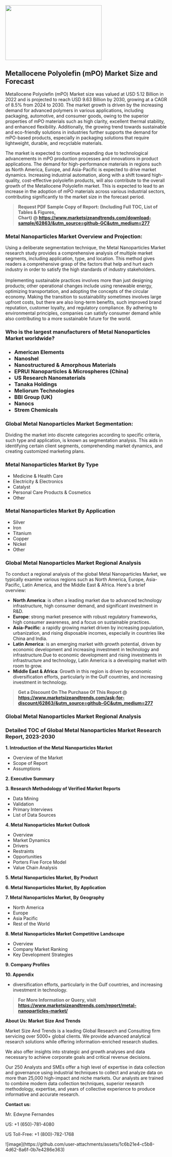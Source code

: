 <p><img class="alignnone size-medium wp-image-20088" src="https://ffe5etoiles.com/wp-content/uploads/2024/12/MST1-300x171.png" alt="" width="300" height="171" /></p><h2>Metallocene Polyolefin (mPO) Market Size and Forecast</h2><p>Metallocene Polyolefin (mPO) Market size was valued at USD 5.12 Billion in 2022 and is projected to reach USD 9.63 Billion by 2030, growing at a CAGR of 8.5% from 2024 to 2030. The market growth is driven by the increasing demand for advanced polymers in various applications, including packaging, automotive, and consumer goods, owing to the superior properties of mPO materials such as high clarity, excellent thermal stability, and enhanced flexibility. Additionally, the growing trend towards sustainable and eco-friendly solutions in industries further supports the demand for mPO-based products, especially in packaging solutions that require lightweight, durable, and recyclable materials.</p><p>The market is expected to continue expanding due to technological advancements in mPO production processes and innovations in product applications. The demand for high-performance materials in regions such as North America, Europe, and Asia-Pacific is expected to drive market dynamics. Increasing industrial automation, along with a shift toward high-quality, cost-effective polyolefin products, will also contribute to the overall growth of the Metallocene Polyolefin market. This is expected to lead to an increase in the adoption of mPO materials across various industrial sectors, contributing significantly to the market size in the forecast period.</p></p><blockquote id="" class=""><strong>Request PDF Sample Copy of Report: (Including Full TOC, List of Tables &amp; Figures, Chart)&nbsp;@&nbsp;<strong><a href="https://www.marketsizeandtrends.com/download-sample/62863/&utm_source=github-GC&utm_medium=277" target="_blank">https://www.marketsizeandtrends.com/download-sample/62863/&utm_source=github-GC&utm_medium=277</a></strong></strong></blockquote><h3 id="" class="">Metal Nanoparticles Market&nbsp;Overview and Projection:</h3><p id="" class="">Using a deliberate segmentation technique, the Metal Nanoparticles Market research study provides a comprehensive analysis of multiple market segments, including application, type, and location. This method gives readers a comprehensive grasp of the factors that help and hurt each industry in order to satisfy the high standards of industry stakeholders. <br /> <br />Implementing sustainable practices involves more than just designing products; other operational changes include using renewable energy, optimizing transportation, and adopting the concepts of the circular economy. Making the transition to sustainability sometimes involves large upfront costs, but there are also long-term benefits, such improved brand reputation, customer loyalty, and regulatory compliance. By adhering to environmental principles, companies can satisfy consumer demand while also contributing to a more sustainable future for the world.</p><h3 id="" class="">Who is the largest manufacturers of&nbsp;Metal Nanoparticles Market worldwide?</h3><h3 class=""><p><ul><li>American Elements </li><li> Nanoshel </li><li> Nanostructured & Amorphous Materials </li><li> EPRUI Nanoparticles & Microspheres (China) </li><li> US Research Nanomaterials </li><li> Tanaka Holdings </li><li> Meliorum Technologies </li><li> BBI Group (UK) </li><li> Nanocs </li><li> Strem Chemicals</li></ul></p></h3><h3 id="" class="">Global&nbsp;Metal Nanoparticles Market Segmentation:</h3><p id="" class="">Dividing the market into discrete categories according to specific criteria, such type and application, is known as segmentation analysis. This aids in identifying certain client segments, comprehending market dynamics, and creating customized marketing plans.</p><h3 id="" class="">Metal Nanoparticles Market&nbsp;By Type</h3><p><p><ul><li>Medicine & Health Care</li><li> Electricity & Electronics</li><li> Catalyst</li><li> Personal Care Products & Cosmetics</li><li> Other</p></li></ul></p></p><h3 id="" class="">Metal Nanoparticles Market&nbsp;By Application</h3><p class=""><p><ul><li>Silver</li><li> Iron</li><li> Titanium</li><li> Copper</li><li> Nickel</li><li> Other</li></ul></p></p><h3 id="" class="">Global Metal Nanoparticles Market Regional Analysis</h3><p id="" class="">To conduct a regional analysis of the global Metal Nanoparticles Market, we typically examine various regions such as North America, Europe, Asia-Pacific, Latin America, and the Middle East &amp; Africa. Here's a brief overview:</p><ul><li><strong>North America</strong>: is often a leading market due to advanced technology infrastructure, high consumer demand, and significant investment in R&amp;D.</li><li><strong>Europe</strong>: strong market presence with robust regulatory frameworks, high consumer awareness, and a focus on sustainable practices.</li><li><strong>Asia-Pacific</strong>: a rapidly growing market driven by increasing population, urbanization, and rising disposable incomes, especially in countries like China and India.</li><li><strong>Latin America</strong>: is an emerging market with growth potential, driven by economic development and increasing investment in technology and infrastructure.Due to economic development and rising investments in infrastructure and technology, Latin America is a developing market with room to grow.</li><li><strong>Middle East &amp; Africa</strong>: Growth in this region is driven by economic diversification efforts, particularly in the Gulf countries, and increasing investment in technology.</li></ul><blockquote id="" class=""><strong>Get a Discount On The Purchase Of This Report @ <strong><a href="https://www.marketsizeandtrends.com/ask-for-discount/62863/&utm_source=github-GC&utm_medium=277" target="_blank">https://www.marketsizeandtrends.com/ask-for-discount/62863/&utm_source=github-GC&utm_medium=277</a></strong></strong></blockquote><h3 id="" class="">Global Metal Nanoparticles Market Regional Analysis</h3><h3 id="" class="">Detailed TOC of Global Metal Nanoparticles Market Research Report, 2023-2030</h3><p id="" class=""><strong>1. Introduction of the Metal Nanoparticles Market</strong></p><ul><li>Overview of the Market</li><li>Scope of Report</li><li>Assumptions</li></ul><p id="" class=""><strong>2. Executive Summary</strong></p><p id="" class=""><strong>3. Research Methodology of Verified Market Reports</strong></p><ul><li>Data Mining</li><li>Validation</li><li>Primary Interviews</li><li>List of Data Sources</li></ul><p id="" class=""><strong>4. Metal Nanoparticles Market Outlook</strong></p><ul><li>Overview</li><li>Market Dynamics</li><li>Drivers</li><li>Restraints</li><li>Opportunities</li><li>Porters Five Force Model</li><li>Value Chain Analysis</li></ul><p id="" class=""><strong>5. Metal Nanoparticles Market, By Product</strong></p><p id="" class=""><strong>6. Metal Nanoparticles Market, By Application</strong></p><p id="" class=""><strong>7. Metal Nanoparticles Market, By Geography</strong></p><ul><li>North America</li><li>Europe</li><li>Asia Pacific</li><li>Rest of the World</li></ul><p id="" class=""><strong>8. Metal Nanoparticles Market Competitive Landscape</strong></p><ul><li>Overview</li><li>Company Market Ranking</li><li>Key Development Strategies</li></ul><p id="" class=""><strong>9. Company Profiles</strong></p><p id="" class=""><strong>10. Appendix</strong></p><ul><li>diversification efforts, particularly in the Gulf countries, and increasing investment in technology.</li></ul><blockquote id="" class=""><strong>For More Information or Query, visit <strong><strong><a href="https://www.marketsizeandtrends.com/report/metal-nanoparticles-market/" target="_blank">https://www.marketsizeandtrends.com/report/metal-nanoparticles-market/</a></strong></strong></strong></blockquote><p id="" class=""><strong>About Us: Market Size And Trends</strong></p><p id="" class="">Market Size And Trends is a leading Global Research and Consulting firm servicing over 5000+ global clients. We provide advanced analytical research solutions while offering information-enriched research studies.</p><p id="" class="">We also offer insights into strategic and growth analyses and data necessary to achieve corporate goals and critical revenue decisions.</p><p id="" class="">Our 250 Analysts and SMEs offer a high level of expertise in data collection and governance using industrial techniques to collect and analyze data on more than 25,000 high-impact and niche markets. Our analysts are trained to combine modern data collection techniques, superior research methodology, expertise, and years of collective experience to produce informative and accurate research.</p><p id="" class=""><strong>Contact us:</strong></p><p id="" class="">Mr. Edwyne Fernandes</p><p id="" class="">US: +1 (650)-781-4080</p><p id="" class="">US Toll-Free: +1 (800)-782-1768</p>
![image](https://github.com/user-attachments/assets/1c6b21e4-c5b8-4d62-8a6f-0b7e4286e363)
